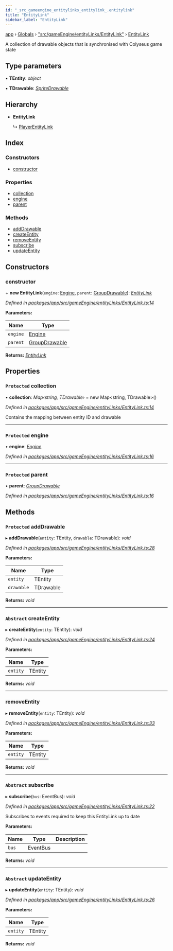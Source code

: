 ```yaml
---
id: "_src_gameengine_entitylinks_entitylink_.entitylink"
title: "EntityLink"
sidebar_label: "EntityLink"
---
```


[app](../index.md) › [Globals](../globals.md) › ["src/gameEngine/entityLinks/EntityLink"](../modules/_src_gameengine_entitylinks_entitylink_.md) › [EntityLink](_src_gameengine_entitylinks_entitylink_.entitylink.md)

A collection of drawable objects that is synchronised with Colyseus game state

## Type parameters

▪ **TEntity**: *object*

▪ **TDrawable**: *[SpriteDrawable](_src_gameengine_drawables_spritedrawable_.spritedrawable.md)*

## Hierarchy

* **EntityLink**

  ↳ [PlayerEntityLink](_src_gameengine_entitylinks_playerentitylink_.playerentitylink.md)

## Index

### Constructors

* [constructor](_src_gameengine_entitylinks_entitylink_.entitylink.md#constructor)

### Properties

* [collection](_src_gameengine_entitylinks_entitylink_.entitylink.md#protected-collection)
* [engine](_src_gameengine_entitylinks_entitylink_.entitylink.md#protected-engine)
* [parent](_src_gameengine_entitylinks_entitylink_.entitylink.md#protected-parent)

### Methods

* [addDrawable](_src_gameengine_entitylinks_entitylink_.entitylink.md#protected-adddrawable)
* [createEntity](_src_gameengine_entitylinks_entitylink_.entitylink.md#abstract-createentity)
* [removeEntity](_src_gameengine_entitylinks_entitylink_.entitylink.md#removeentity)
* [subscribe](_src_gameengine_entitylinks_entitylink_.entitylink.md#abstract-subscribe)
* [updateEntity](_src_gameengine_entitylinks_entitylink_.entitylink.md#abstract-updateentity)

## Constructors

###  constructor

\+ **new EntityLink**(`engine`: [Engine](_src_gameengine_engine_.engine.md), `parent`: [GroupDrawable](_src_gameengine_drawables_groupdrawable_.groupdrawable.md)): *[EntityLink](_src_gameengine_entitylinks_entitylink_.entitylink.md)*

*Defined in [packages/app/src/gameEngine/entityLinks/EntityLink.ts:14](https://github.com/will-hart/pixatore/blob/dc2c2e8/packages/app/src/gameEngine/entityLinks/EntityLink.ts#L14)*

**Parameters:**

Name | Type |
------ | ------ |
`engine` | [Engine](_src_gameengine_engine_.engine.md) |
`parent` | [GroupDrawable](_src_gameengine_drawables_groupdrawable_.groupdrawable.md) |

**Returns:** *[EntityLink](_src_gameengine_entitylinks_entitylink_.entitylink.md)*

## Properties

### `Protected` collection

• **collection**: *Map‹string, TDrawable›* = new Map&lt;string, TDrawable&gt;()

*Defined in [packages/app/src/gameEngine/entityLinks/EntityLink.ts:14](https://github.com/will-hart/pixatore/blob/dc2c2e8/packages/app/src/gameEngine/entityLinks/EntityLink.ts#L14)*

Contains the mapping between entity ID and drawable

___

### `Protected` engine

• **engine**: *[Engine](_src_gameengine_engine_.engine.md)*

*Defined in [packages/app/src/gameEngine/entityLinks/EntityLink.ts:16](https://github.com/will-hart/pixatore/blob/dc2c2e8/packages/app/src/gameEngine/entityLinks/EntityLink.ts#L16)*

___

### `Protected` parent

• **parent**: *[GroupDrawable](_src_gameengine_drawables_groupdrawable_.groupdrawable.md)*

*Defined in [packages/app/src/gameEngine/entityLinks/EntityLink.ts:16](https://github.com/will-hart/pixatore/blob/dc2c2e8/packages/app/src/gameEngine/entityLinks/EntityLink.ts#L16)*

## Methods

### `Protected` addDrawable

▸ **addDrawable**(`entity`: TEntity, `drawable`: TDrawable): *void*

*Defined in [packages/app/src/gameEngine/entityLinks/EntityLink.ts:28](https://github.com/will-hart/pixatore/blob/dc2c2e8/packages/app/src/gameEngine/entityLinks/EntityLink.ts#L28)*

**Parameters:**

Name | Type |
------ | ------ |
`entity` | TEntity |
`drawable` | TDrawable |

**Returns:** *void*

___

### `Abstract` createEntity

▸ **createEntity**(`entity`: TEntity): *void*

*Defined in [packages/app/src/gameEngine/entityLinks/EntityLink.ts:24](https://github.com/will-hart/pixatore/blob/dc2c2e8/packages/app/src/gameEngine/entityLinks/EntityLink.ts#L24)*

**Parameters:**

Name | Type |
------ | ------ |
`entity` | TEntity |

**Returns:** *void*

___

###  removeEntity

▸ **removeEntity**(`entity`: TEntity): *void*

*Defined in [packages/app/src/gameEngine/entityLinks/EntityLink.ts:33](https://github.com/will-hart/pixatore/blob/dc2c2e8/packages/app/src/gameEngine/entityLinks/EntityLink.ts#L33)*

**Parameters:**

Name | Type |
------ | ------ |
`entity` | TEntity |

**Returns:** *void*

___

### `Abstract` subscribe

▸ **subscribe**(`bus`: EventBus): *void*

*Defined in [packages/app/src/gameEngine/entityLinks/EntityLink.ts:22](https://github.com/will-hart/pixatore/blob/dc2c2e8/packages/app/src/gameEngine/entityLinks/EntityLink.ts#L22)*

Subscribes to events required to keep this EntityLink up to date

**Parameters:**

Name | Type | Description |
------ | ------ | ------ |
`bus` | EventBus |   |

**Returns:** *void*

___

### `Abstract` updateEntity

▸ **updateEntity**(`entity`: TEntity): *void*

*Defined in [packages/app/src/gameEngine/entityLinks/EntityLink.ts:26](https://github.com/will-hart/pixatore/blob/dc2c2e8/packages/app/src/gameEngine/entityLinks/EntityLink.ts#L26)*

**Parameters:**

Name | Type |
------ | ------ |
`entity` | TEntity |

**Returns:** *void*
